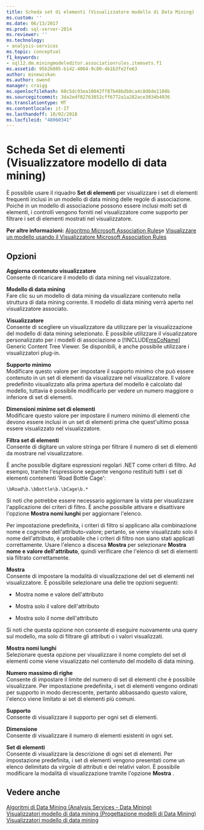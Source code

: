 ```yaml
---
title: Scheda set di elementi (Visualizzatore modello di Data Mining) | Microsoft Docs
ms.custom: ''
ms.date: 06/13/2017
ms.prod: sql-server-2014
ms.reviewer: ''
ms.technology:
- analysis-services
ms.topic: conceptual
f1_keywords:
- sql12.dm.miningmodeleditor.associationrules.itemsets.f1
ms.assetid: 95b2b805-b142-4064-9c80-4b1b3fe2fe63
author: minewiskan
ms.author: owend
manager: craigg
ms.openlocfilehash: 60c5dc93ea10042ff87b48bdb8ca4c8d6de1108b
ms.sourcegitcommit: 3da2edf82763852cff6772a1a282ace3034b4936
ms.translationtype: MT
ms.contentlocale: it-IT
ms.lasthandoff: 10/02/2018
ms.locfileid: "48060341"
---
```

# <a name="itemsets-tab-mining-model-viewer"></a>Scheda Set di elementi (Visualizzatore modello di data mining)
  È possibile usare il riquadro **Set di elementi** per visualizzare i set di elementi frequenti inclusi in un modello di data mining delle regole di associazione. Poiché in un modello di associazione possono essere inclusi molti set di elementi, i controlli vengono forniti nel visualizzatore come supporto per filtrare i set di elementi mostrati nel visualizzatore.  
  
 **Per altre informazioni:** [Algoritmo Microsoft Association Rules](data-mining/microsoft-association-algorithm.md)e [Visualizzare un modello usando il Visualizzatore Microsoft Association Rules](data-mining/browse-a-model-using-the-microsoft-association-rules-viewer.md)  
  
## <a name="options"></a>Opzioni  
 **Aggiorna contenuto visualizzatore**  
 Consente di ricaricare il modello di data mining nel visualizzatore.  
  
 **Modello di data mining**  
 Fare clic su un modello di data mining da visualizzare contenuto nella struttura di data mining corrente. Il modello di data mining verrà aperto nel visualizzatore associato.  
  
 **Visualizzatore**  
 Consente di scegliere un visualizzatore da utilizzare per la visualizzazione del modello di data mining selezionato. È possibile utilizzare il visualizzatore personalizzato per i modelli di associazione o [!INCLUDE[msCoName](../includes/msconame-md.md)] Generic Content Tree Viewer. Se disponibili, è anche possibile utilizzare i visualizzatori plug-in.  
  
 **Supporto minimo**  
 Modificare questo valore per impostare il supporto minimo che può essere contenuto in un set di elementi da visualizzare nel visualizzatore. Il valore predefinito visualizzato alla prima apertura del modello è calcolato dal modello, tuttavia è possibile modificarlo per vedere un numero maggiore o inferiore di set di elementi.  
  
 **Dimensioni minime set di elementi**  
 Modificare questo valore per impostare il numero minimo di elementi che devono essere inclusi in un set di elementi prima che quest'ultimo possa essere visualizzato nel visualizzatore.  
  
 **Filtra set di elementi**  
 Consente di digitare un valore stringa per filtrare il numero di set di elementi da mostrare nel visualizzatore.  
  
 È anche possibile digitare espressioni regolari .NET come criteri di filtro. Ad esempio, tramite l'espressione seguente vengono restituiti tutti i set di elementi contenenti 'Road Bottle Cage':  
  
 `\bRoad\b.\bBottle\b.\bCage\b.*`  
  
 Si noti che potrebbe essere necessario aggiornare la vista per visualizzare l'applicazione dei criteri di filtro. È anche possibile attivare e disattivare l'opzione **Mostra nomi lunghi** per aggiornare l'elenco.  
  
 Per impostazione predefinita, i criteri di filtro si applicano alla combinazione nome e cognome dell'attributo-valore; pertanto, se viene visualizzato solo il nome dell'attributo, è probabile che i criteri di filtro non siano stati applicati correttamente. Usare l'elenco a discesa **Mostra** per selezionare **Mostra nome e valore dell'attributo**, quindi verificare che l'elenco di set di elementi sia filtrato correttamente.  
  
 **Mostra**  
 Consente di impostare la modalità di visualizzazione del set di elementi nel visualizzatore. È possibile selezionare una delle tre opzioni seguenti:  
  
-   Mostra nome e valore dell'attributo  
  
-   Mostra solo il valore dell'attributo  
  
-   Mostra solo il nome dell'attributo  
  
 Si noti che questa opzione non consente di eseguire nuovamente una query sul modello, ma solo di filtrare gli attributi o i valori visualizzati.  
  
 **Mostra nomi lunghi**  
 Selezionare questa opzione per visualizzare il nome completo del set di elementi come viene visualizzato nel contenuto del modello di data mining.  
  
 **Numero massimo di righe**  
 Consente di impostare il limite del numero di set di elementi che è possibile visualizzare. Per impostazione predefinita, i set di elementi vengono ordinati per supporto in modo decrescente, pertanto abbassando questo valore, l'elenco viene limitato ai set di elementi più comuni.  
  
 **Supporto**  
 Consente di visualizzare il supporto per ogni set di elementi.  
  
 **Dimensione**  
 Consente di visualizzare il numero di elementi esistenti in ogni set.  
  
 **Set di elementi**  
 Consente di visualizzare la descrizione di ogni set di elementi. Per impostazione predefinita, i set di elementi vengono presentati come un elenco delimitato da virgole di attributi e dei relativi valori. È possibile modificare la modalità di visualizzazione tramite l'opzione **Mostra** .  
  
## <a name="see-also"></a>Vedere anche  
 [Algoritmi di Data Mining &#40;Analysis Services - Data Mining&#41;](data-mining/data-mining-algorithms-analysis-services-data-mining.md)   
 [Visualizzatori modello di data mining &#40;Progettazione modelli di Data Mining&#41;](mining-model-viewers-data-mining-model-designer.md)   
 [Visualizzatori modello di data mining](data-mining/data-mining-model-viewers.md)  
  
  
